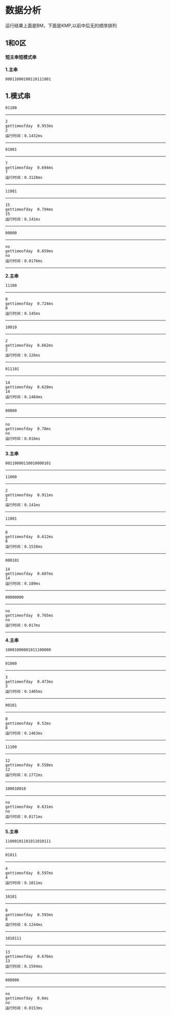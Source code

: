 # 数据分析
运行结果上面是BM，下面是KMP,以前中后无的顺序排列
## 1和0区
#### 短主串短模式串
**1.主串**
```
00011000100110111001
```
**1.模式串**
---
```
01100
```
---
```
2
gettimeofday  0.953ms
2
运行时间：0.1432ms
```
---
```
01001
```
---
```
7
gettimeofday  0.694ms
7
运行时间：0.3128ms
```
---
```
11001
```
---
```
15
gettimeofday  0.794ms
15
运行时间：0.141ms
```
---
```
00000
```
---
```
no
gettimeofday  0.659ms
no
运行时间：0.0176ms
```
---
**2.主串**
```
11100
```
---
```
0
gettimeofday  0.724ms
0
运行时间：0.145ms
```
---
```
10010
```
---
```
2
gettimeofday  0.662ms
2
运行时间：0.126ms
```
---
```
011101
```
---
```
14
gettimeofday  0.628ms
14
运行时间：0.1484ms
```
---
```
00000
```
---
```
no
gettimeofday  0.78ms
no
运行时间：0.016ms
```
---
**3.主串**
```
00110000110010000101
```
---
```
11000
```
---
```
2
gettimeofday  0.911ms
2
运行时间：0.141ms
```
---
```
11001
```
---
```
8
gettimeofday  0.612ms
8
运行时间：0.1538ms
```
---
```
000101
```
```
14
gettimeofday  0.607ms
14
运行时间：0.189ms
```
---
```
00000000
```
---
```
no
gettimeofday  0.765ms
no
运行时间：0.017ms
```
---
**4.主串**
```
10001000001011100000
```
---
```
01000
```
---
```
3
gettimeofday  0.473ms
3
运行时间：0.1405ms
```
---
```
00101
```
---
```
8
gettimeofday  0.52ms
8
运行时间：0.1463ms
```
---
```
11100
```
---
```
12
gettimeofday  0.558ms
12
运行时间：0.1772ms
```
---
```
100010010
```
---
```
no
gettimeofday  0.631ms
no
运行时间：0.0171ms
```
---
**5.主串**
```
11000101101011010111
```
---
```
01011
```
---
```
4
gettimeofday  0.597ms
4
运行时间：0.1011ms
```
---
```
10101
```
---
```
8
gettimeofday  0.593ms
8
运行时间：0.1244ms
```
---
```
1010111
```
---
```
13
gettimeofday  0.676ms
13
运行时间：0.1594ms
```
---
```
000000
```
---
```
no
gettimeofday  0.6ms
no
运行时间：0.0153ms
```





















































